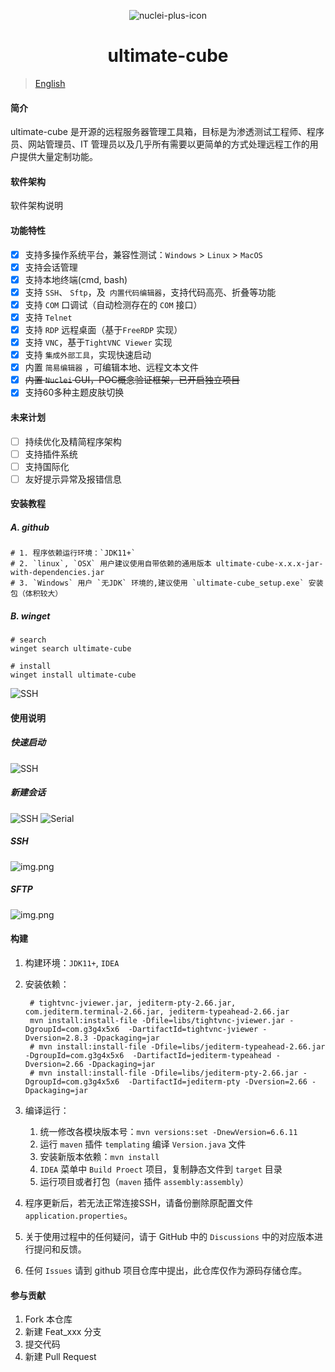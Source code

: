 <div align=center style="margin-top: 10px;">

![nuclei-plus-icon](doc/img/splashscreen.png)
<h1>ultimate-cube</h1>
</div>

> [English](README.en.md)

#### 简介

ultimate-cube 是开源的远程服务器管理工具箱，目标是为渗透测试工程师、程序员、网站管理员、IT 管理员以及几乎所有需要以更简单的方式处理远程工作的用户提供大量定制功能。

#### 软件架构

软件架构说明

#### 功能特性

- [x] 支持多操作系统平台，兼容性测试：`Windows` > `Linux` > `MacOS`
- [x] 支持会话管理
- [x] 支持本地终端(cmd, bash)
- [x] 支持 `SSH`、 `Sftp`，及` 内置代码编辑器`，支持代码高亮、折叠等功能
- [x] 支持  `COM`  口调试（自动检测存在的 `COM` 接口）
- [x] 支持 `Telnet`
- [x] 支持 `RDP` 远程桌面（基于`FreeRDP` 实现）
- [x] 支持 `VNC`，基于`TightVNC Viewer` 实现
- [x] 支持 `集成外部工具`，实现快速启动
- [x] 内置 `简易编辑器` ，可编辑本地、远程文本文件
- [x] <del>内置 `Nuclei` GUI，POC概念验证框架，已开启独立项目</del>
- [x] 支持60多种主题皮肤切换

#### 未来计划

- [ ] 持续优化及精简程序架构
- [ ] 支持插件系统
- [ ] 支持国际化
- [ ] 友好提示异常及报错信息

#### 安装教程

##### A. github
```shell
# 1. 程序依赖运行环境：`JDK11+`
# 2. `linux`, `OSX` 用户建议使用自带依赖的通用版本 ultimate-cube-x.x.x-jar-with-dependencies.jar
# 3. `Windows` 用户 `无JDK` 环境的,建议使用 `ultimate-cube_setup.exe` 安装包（体积较大）
```

##### B. winget
```shell
# search
winget search ultimate-cube

# install
winget install ultimate-cube
```
![SSH](doc/img/img_5.png)

#### 使用说明

##### 快速启动

![SSH](doc/img/img_4.png)

##### 新建会话

![SSH](doc/img/img_2.png)
![Serial](doc/img/img_3.png)

##### SSH

![img.png](doc/img/img.png)

##### SFTP

![img.png](doc/img/img_1.png)

#### 构建

1. 构建环境：`JDK11+`, `IDEA`
2. 安装依赖：
   ```shell
    # tightvnc-jviewer.jar, jediterm-pty-2.66.jar, com.jediterm.terminal-2.66.jar, jediterm-typeahead-2.66.jar
    mvn install:install-file -Dfile=libs/tightvnc-jviewer.jar -DgroupId=com.g3g4x5x6  -DartifactId=tightvnc-jviewer -Dversion=2.8.3 -Dpackaging=jar
    # mvn install:install-file -Dfile=libs/jediterm-typeahead-2.66.jar -DgroupId=com.g3g4x5x6  -DartifactId=jediterm-typeahead -Dversion=2.66 -Dpackaging=jar
    # mvn install:install-file -Dfile=libs/jediterm-pty-2.66.jar -DgroupId=com.g3g4x5x6  -DartifactId=jediterm-pty -Dversion=2.66 -Dpackaging=jar
   ```
3. 编译运行：
    1. 统一修改各模块版本号：`mvn versions:set -DnewVersion=6.6.11`
    1. 运行 `maven` 插件 `templating` 编译 `Version.java` 文件
    1. 安装新版本依赖：`mvn install`
    1. `IDEA` 菜单中 `Build Proect` 项目，复制静态文件到 `target` 目录
    1. 运行项目或者打包（`maven` 插件 `assembly:assembly`）


1. 程序更新后，若无法正常连接SSH，请备份删除原配置文件 `application.properties`。
2. 关于使用过程中的任何疑问，请于 GitHub 中的 `Discussions` 中的对应版本进行提问和反馈。
3. 任何 `Issues` 请到 github 项目仓库中提出，此仓库仅作为源码存储仓库。

#### 参与贡献

1. Fork 本仓库
2. 新建 Feat_xxx 分支
3. 提交代码
4. 新建 Pull Request

